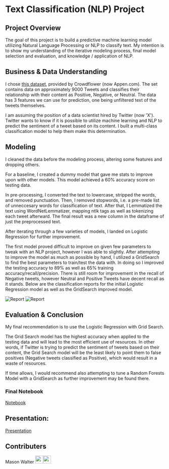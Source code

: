 # Text Classification (NLP) Project


## Project Overview
The goal of this project is to build a predictive machine learning model utilizing Natural Language Processing or NLP to classify text. My intention is to show my understanding of the iterative modeling process, final model selection and evaluation, and knowledge / application of NLP.

## Business & Data Understanding
I chose [this dataset](https://data.world/crowdflower/brands-and-product-emotions), provided by Crowdflower (now Appen.com). The set contains data on approximately 9000 Tweets and classifies their relationship with their content as Positive, Negative, or Neutral. The data has 3 features we can use for prediction, one being unfiltered text of the tweets themselves.

I am assuming the position of a data scientist hired by Twitter (now 'X'). Twitter wants to know if it is possible to utilize machine learning and NLP to predict the sentiment of a tweet based on its content. I built a multi-class classification model to help them make this determination.

## Modeling

I cleaned the data before the modeling process, altering some features and dropping others.

For a baseline, I created a dummy model that gave me stats to improve upon with other models. This model achieved a 60% accuracy score on testing data.

In pre-processing, I converted the text to lowercase, stripped the words, and removed punctuation.  Then, I removed stopwords, i.e. a pre-made list of unneccesary words for classification of text. After that, I Lemmatized the text using WordNetLemmatizer, mapping ntlk tags as well as tokenizing each tweet afterward.  The final result was a new column in the dataframe of just the preprocessed text.

After iterating through a few varieties of models, I landed on Logistic Regression for further improvement.

The first model proved difficult to improve on given few parameters to tweak with an NLP project, however I was able to slightly. After attempting to improve the model as much as possible by hand, I utilized a GridSearch to find the best parameters to train/test the data with. In doing so I improved the testing accuracy to 89% as well as 65% training accuracy/recall/precision.  There is still room for improvement in the recall of Negative tweets, however Neutral and Positive Tweets have decent recall as it stands.  Below are the classification reports for the initial Logistic Regression model as well as the GridSearch improved model.


![Report](images/base_logreg_stats.jpg)
![Report](images/gs_logreg_stats.jpg)


## Evaluation & Conclusion
My final recommendation is to use the Logistic Regression with Grid Search.

The Grid Search model has the highest accuracy when applied to the testing data and will lead to the most efficient use of resources. In other words, if Twitter is trying to predict the sentiment of tweets based on their content, the Grid Search model will be the least likely to point them to false positives (Negative tweets classified as Positive), which would result in a waste of resources.

If time allows, I would recommend also attempting to tune a Random Forests Model with a GridSearch as further improvement may be found there.

### Final Notebook
[Notebook](https://github.com/Wingaero/NLP_Project/blob/main/jupyter_notebook.ipynb)

## Presentation:
[Presentation](https://github.com/Wingaero/NLP_Project/blob/main/Text_Classification_NLP_Presentation.pdf)

## Contributers
Mason Walter <a href = "https://github.com/Wingaero"><img src='https://cdn.pixabay.com/photo/2022/01/30/13/33/github-6980894_1280.png' width = '25' height='25'></a><a href="www.linkedin.com/in/mason-c-walter/"><img src='https://upload.wikimedia.org/wikipedia/commons/8/81/LinkedIn_icon.svg' width = '25' height='25'></a>  

